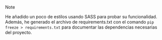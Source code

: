 >[!NOTE]
> He añadido un poco de estilos usando SASS para probar su funcionalidad. Además, he generado el archivo de requirements.txt con el comando ```pip freeze > requirements.txt``` para documentar las dependencias necesarias del proyecto.
